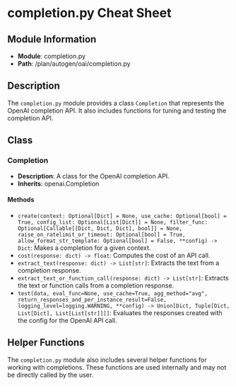 # completion.py Cheat Sheet

## Module Information

- **Module**: completion.py
- **Path**: /plan/autogen/oai/completion.py

## Description

The `completion.py` module provides a class `Completion` that represents the OpenAI completion API. It also includes functions for tuning and testing the completion API.

## Class

### Completion

- **Description**: A class for the OpenAI completion API.
- **Inherits**: openai.Completion

#### Methods

- `create(context: Optional[Dict] = None, use_cache: Optional[bool] = True, config_list: Optional[List[Dict]] = None, filter_func: Optional[Callable[[Dict, Dict, Dict], bool]] = None, raise_on_ratelimit_or_timeout: Optional[bool] = True, allow_format_str_template: Optional[bool] = False, **config) -> Dict`: Makes a completion for a given context.
- `cost(response: dict) -> float`: Computes the cost of an API call.
- `extract_text(response: dict) -> List[str]`: Extracts the text from a completion response.
- `extract_text_or_function_call(response: dict) -> List[str]`: Extracts the text or function calls from a completion response.
- `test(data, eval_func=None, use_cache=True, agg_method="avg", return_responses_and_per_instance_result=False, logging_level=logging.WARNING, **config) -> Union[Dict, Tuple[Dict, List[Dict], List[List[str]]]]`: Evaluates the responses created with the config for the OpenAI API call.

## Helper Functions

The `completion.py` module also includes several helper functions for working with completions. These functions are used internally and may not be directly called by the user.

